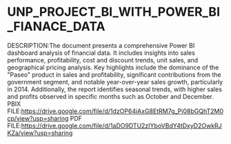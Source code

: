 # UNP_PROJECT_BI_WITH_POWER_BI_FIANACE_DATA
DESCRIPTION:The document presents a comprehensive Power BI dashboard analysis of financial data. 
It includes insights into sales performance, profitability, cost and discount trends, unit sales, and geographical pricing analysis.
Key highlights include the dominance of the "Paseo" product in sales and profitability, significant contributions from the government segment, and notable year-over-year sales growth, particularly in 2014. 
Additionally, the report identifies seasonal trends, with higher sales and profits observed in specific months such as October and December.
PBIX FILE:https://drive.google.com/file/d/1dzOP64iAxG8EtRM7g_Pj08bGQhT2M0cp/view?usp=sharing
PDF FILE:https://drive.google.com/file/d/1aDO9DTU2zIYboVBdY4tDxyD2OwkRJKZa/view?usp=sharing
